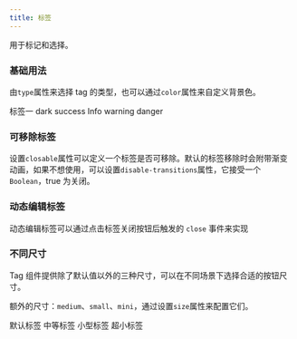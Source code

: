 ```yaml
---
title: 标签
---
```


<script>
  export default {
    data() {
      return {
        tags: [
          { name: '标签一', type: '' },
          { name: 'Dark', type: 'dark' },
          { name: '标签二', type: 'success' },
          { name: '标签三', type: 'info' },
          { name: '标签四', type: 'warning' },
          { name: '标签五', type: 'danger' }
        ],
        dynamicTags: ['标签一', '标签二', '标签三'],
        inputVisible: false,
        inputValue: ''
      };
    },
    methods: {
      handleClose(tag) {
        this.dynamicTags.splice(this.dynamicTags.indexOf(tag), 1);
      },

      showInput() {
        this.inputVisible = true;
        this.$nextTick(_ => {
          this.$refs.saveTagInput.$refs.input.focus();
        });
      },

      handleInputConfirm() {
        let inputValue = this.inputValue;
        if (inputValue) {
          this.dynamicTags.push(inputValue);
        }
        this.inputVisible = false;
        this.inputValue = '';
      }
    }
  }
</script>

<style lang="scss" scoped>
  .el-tag + .el-tag {
    margin-left: 10px;
  }
  .button-new-tag {
    margin-left: 10px;
    height: 32px;
    line-height: 30px;
    padding-top: 0;
    padding-bottom: 0;
  }
  .input-new-tag {
    width: 90px;
    margin-left: 10px;
    vertical-align: bottom;
  }
</style>

用于标记和选择。

### 基础用法

由`type`属性来选择 tag 的类型，也可以通过`color`属性来自定义背景色。

<demo-block>
  <el-tag>标签一</el-tag>
  <el-tag type="dark">dark</el-tag>
  <el-tag type="success">success</el-tag>
  <el-tag type="info">Info</el-tag>
  <el-tag type="warning">warning</el-tag>
  <el-tag type="danger">danger</el-tag>
</demo-block>

### 可移除标签

设置`closable`属性可以定义一个标签是否可移除。默认的标签移除时会附带渐变动画，如果不想使用，可以设置`disable-transitions`属性，它接受一个`Boolean`，true 为关闭。

<template>
<demo-block>
  <el-tag
    v-for="tag in tags"
    :key="tag.name"
    closable
    :type="tag.type">
    {{tag.name}}
  </el-tag>
</demo-block>
</template>

### 动态编辑标签

动态编辑标签可以通过点击标签关闭按钮后触发的 `close` 事件来实现

<template>
<demo-block>
  <el-tag
    :key="tag"
    v-for="tag in dynamicTags"
    closable
    :disable-transitions="false"
    @close="handleClose(tag)">
    {{tag}}
  </el-tag>
  <el-input
    class="input-new-tag"
    v-if="inputVisible"
    v-model="inputValue"
    ref="saveTagInput"
    size="small"
    @keyup.enter.native="handleInputConfirm"
    @blur="handleInputConfirm"
  >
  </el-input>
  <el-button v-else class="button-new-tag" size="small" @click="showInput">+ New Tag</el-button>
</demo-block>
</template>

### 不同尺寸

Tag 组件提供除了默认值以外的三种尺寸，可以在不同场景下选择合适的按钮尺寸。

额外的尺寸：`medium`、`small`、`mini`，通过设置`size`属性来配置它们。

<demo-block>
  <el-tag closable>默认标签</el-tag>
  <el-tag size="medium" closable>中等标签</el-tag>
  <el-tag size="small" closable>小型标签</el-tag>
  <el-tag size="mini" closable>超小标签</el-tag>
</demo-block>
